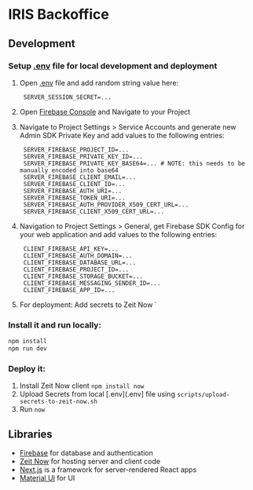 # IRIS Backoffice

## Development

### Setup [.env](.env) file for local development and deployment

1. Open [.env](.env) file and add random string value here:

        SERVER_SESSION_SECRET=...

2. Open [Firebase Console](https://console.firebase.google.com/) and Navigate to your Project
3. Navigate to Project Settings > Service Accounts and generate new Admin SDK Private Key and add values to the following entries:

        SERVER_FIREBASE_PROJECT_ID=...
        SERVER_FIREBASE_PRIVATE_KEY_ID=...
        SERVER_FIREBASE_PRIVATE_KEY_BASE64=... # NOTE: this needs to be manually encoded into base64
        SERVER_FIREBASE_CLIENT_EMAIL=...
        SERVER_FIREBASE_CLIENT_ID=...
        SERVER_FIREBASE_AUTH_URI=...
        SERVER_FIREBASE_TOKEN_URI=...
        SERVER_FIREBASE_AUTH_PROVIDER_X509_CERT_URL=...
        SERVER_FIREBASE_CLIENT_X509_CERT_URL=...

4. Navigation to Project Settings > General, get Firebase SDK Config for your web application and add values to the following entries:

        CLIENT_FIREBASE_API_KEY=...
        CLIENT_FIREBASE_AUTH_DOMAIN=...
        CLIENT_FIREBASE_DATABASE_URL=...
        CLIENT_FIREBASE_PROJECT_ID=...
        CLIENT_FIREBASE_STORAGE_BUCKET=...
        CLIENT_FIREBASE_MESSAGING_SENDER_ID=...
        CLIENT_FIREBASE_APP_ID=...

4. For deployment: Add secrets to Zeit Now `

### Install it and run locally:

```sh
npm install
npm run dev
```

### Deploy it:

1. Install Zeit Now client `npm install now`
2. Upload Secrets from local [.env](.env] file using `scripts/upload-secrets-to-zeit-now.sh`
3. Run `now`

## Libraries

- [Firebase](https://firebase.google.com/) for database and authentication
- [Zeit Now](https://zeit.co/) for hosting server and client code
- [Next.js](https://github.com/zeit/next.js) is a framework for server-rendered React apps
- [Material UI](https://github.com/mui-org/material-ui) for UI
